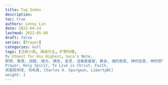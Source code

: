 ```yaml
---
title: Tag Index
description:
toc: true
authors: Lenny Lin
date: 2022-04-24
lastmod: 2022-05-08
draft: false
series: [Prayer]
categories: null
tags: [活泉小简, 竭诚为主, 旷野吗哪,    
My Utmost for His Highest, Sara's Note,   
默想, 敬畏, 战兢, 竭力, 祷告, 圣灵, 活着是基督, 教会, 魂的救恩, 神的旨意, 神的怒气, 寻求, 内心世界, 祷告, 日记, 律法, 家谱, 等候, 赞美, 
Prayer, Holy Spirit, To Live is Christ, Faith,    
宾路易师母, 司布真, Charles H. Spurgeon, LibertyBC]
weight: 1
---
```


